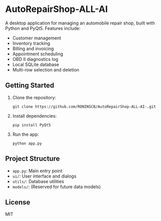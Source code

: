 # AutoRepairShop-ALL-AI

A desktop application for managing an automobile repair shop, built with Python and PyQt5. Features include:

- Customer management
- Inventory tracking
- Billing and invoicing
- Appointment scheduling
- OBD II diagnostics log
- Local SQLite database
- Multi-row selection and deletion

## Getting Started

1. Clone the repository:
   ```
   git clone https://github.com/RONINSCB/AutoRepairShop-ALL-AI-.git
   ```
2. Install dependencies:
   ```
   pip install PyQt5
   ```
3. Run the app:
   ```
   python app.py
   ```

## Project Structure
- `app.py`: Main entry point
- `ui/`: User interface and dialogs
- `utils/`: Database utilities
- `models/`: (Reserved for future data models)

## License
MIT
